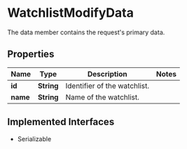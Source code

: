 

# WatchlistModifyData

The data member contains the request's primary data.

## Properties

Name | Type | Description | Notes
------------ | ------------- | ------------- | -------------
**id** | **String** | Identifier of the watchlist. | 
**name** | **String** | Name of the watchlist. | 


## Implemented Interfaces

* Serializable


